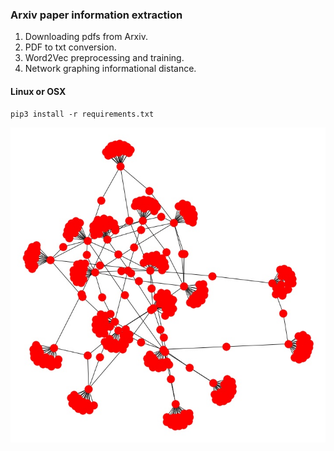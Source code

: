 ### Arxiv paper information extraction  
1. Downloading pdfs from Arxiv.  
2. PDF to txt conversion.  
3. Word2Vec preprocessing and training.  
4. Network graphing informational distance.  


#### Linux or OSX  
```
pip3 install -r requirements.txt
```

![Graph sample](arxiv-topic-graph/data/graph_smallsample.jpg)